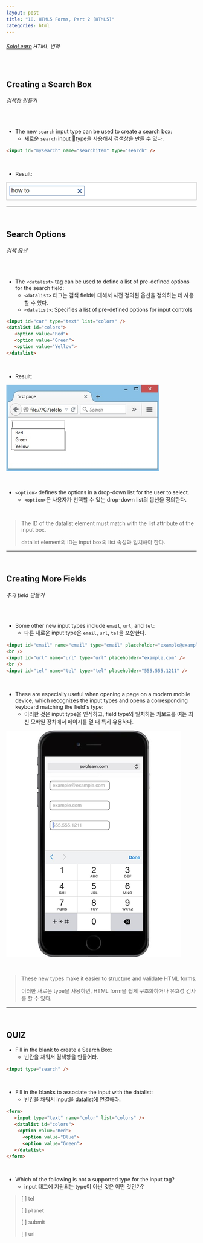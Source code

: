 ```yaml
---
layout: post
title: "18. HTML5 Forms, Part 2 (HTML5)"
categories: html
---
```


###### [SoloLearn](https://www.sololearn.com/) HTML 번역

<br>

## Creating a Search Box

###### 검색창 만들기

<br>

- The new `search` input type can be used to create a search box:
  - 새로운 `search` input type을 사용해서 검색창을 만들 수 있다.

```html
<input id="mysearch" name="searchitem" type="search" />
```

<br>

- Result:

![sololearn img](/assets/img/sololearn-html-html5-18-01.png)

------

<br>

## Search Options

###### 검색 옵션

<br>

- The `<datalist>` tag can be used to define a list of pre-defined options for the search field:
  - `<datalist>` 태그는 검색 field에 대해서 사전 정의된 옵션을 정의하는 데 사용할 수 있다.
  - `<datalist>`: Specifies a list of pre-defined options for input controls

```html
<input id="car" type="text" list="colors" />
<datalist id="colors">
   <option value="Red">
   <option value="Green">
   <option value="Yellow">
</datalist>
```

<br>

- Result:

![sololearn img](/assets/img/sololearn-html-html5-18-02.jpeg)

<br>

- `<option>` defines the options in a drop-down list for the user to select.
  - `<option>`은 사용자가 선택할 수 있는 drop-down list의 옵션을 정의한다.

<br>

> The ID of the datalist element must match with the list attribute of the input box.
>
> datalist element의 ID는 input box의 list 속성과 일치해야 한다.

------

<br>

## Creating More Fields

###### 추가 field 만들기

<br>

- Some other new input types include `email`, `url`, and `tel`:
  - 다른 새로운 input type은 `email`, `url`, `tel`을 포함한다.

```html
<input id="email" name="email" type="email" placeholder="example@example.com" />
<br />
<input id="url" name="url" type="url" placeholder="example.com" />
<br />
<input id="tel" name="tel" type="tel" placeholder="555.555.1211" />
```

<br>

- These are especially useful when opening a page on a modern mobile device, which recognizes the input types and opens a corresponding keyboard matching the field's type:
  - 이러한 것은 input type을 인식하고, field type와 일치하는 키보드를 여는 최신 모바일 장치에서 페이지를 열 때 특히 유용하다.

![sololearn img](/assets/img/sololearn-html-html5-18-03.png)

<br>

> These new types make it easier to structure and validate HTML forms.
>
> 이러한 새로운 type을 사용하면, HTML form을 쉽게 구조화하거나 유효성 검사를 할 수 있다.

------

<br>

## QUIZ

- Fill in the blank to create a Search Box:
  - 빈칸을 채워서 검색창을 만들어라.

```html
<input type="search" />
```

<br>

- Fill in the blanks to associate the input with the datalist:
  - 빈칸을 채워서 input을 datalist에 연결해라.

```html
<form>
   <input type="text" name="color" list="colors" />
   <datalist id="colors">
   	<option value="Red">
      <option value="Blue">
      <option value="Green">
   </datalist>
</form>
```



<br>

- Which of the following is not a supported type for the input tag?
  - input 태그에 지원되는 type이 아닌 것은 어떤 것인가?

> [ ] tel
>
> [ ] `planet`
>
> [ ] submit
>
> [ ] url

<br>
